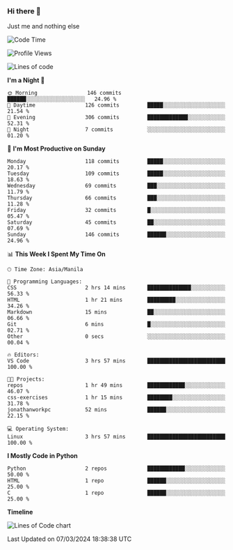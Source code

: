 ### Hi there 👋

Just me and nothing else


<!--START_SECTION:waka-->
![Code Time](http://img.shields.io/badge/Code%20Time-119%20hrs%2041%20mins-blue)

![Profile Views](http://img.shields.io/badge/Profile%20Views-62-blue)

![Lines of code](https://img.shields.io/badge/From%20Hello%20World%20I%27ve%20Written-1.3%20million%20lines%20of%20code-blue)

**I'm a Night 🦉** 

```text
🌞 Morning                146 commits         ██████░░░░░░░░░░░░░░░░░░░   24.96 % 
🌆 Daytime                126 commits         █████░░░░░░░░░░░░░░░░░░░░   21.54 % 
🌃 Evening                306 commits         █████████████░░░░░░░░░░░░   52.31 % 
🌙 Night                  7 commits           ░░░░░░░░░░░░░░░░░░░░░░░░░   01.20 % 
```
📅 **I'm Most Productive on Sunday** 

```text
Monday                   118 commits         █████░░░░░░░░░░░░░░░░░░░░   20.17 % 
Tuesday                  109 commits         █████░░░░░░░░░░░░░░░░░░░░   18.63 % 
Wednesday                69 commits          ███░░░░░░░░░░░░░░░░░░░░░░   11.79 % 
Thursday                 66 commits          ███░░░░░░░░░░░░░░░░░░░░░░   11.28 % 
Friday                   32 commits          █░░░░░░░░░░░░░░░░░░░░░░░░   05.47 % 
Saturday                 45 commits          ██░░░░░░░░░░░░░░░░░░░░░░░   07.69 % 
Sunday                   146 commits         ██████░░░░░░░░░░░░░░░░░░░   24.96 % 
```


📊 **This Week I Spent My Time On** 

```text
🕑︎ Time Zone: Asia/Manila

💬 Programming Languages: 
CSS                      2 hrs 14 mins       ██████████████░░░░░░░░░░░   56.33 % 
HTML                     1 hr 21 mins        █████████░░░░░░░░░░░░░░░░   34.26 % 
Markdown                 15 mins             ██░░░░░░░░░░░░░░░░░░░░░░░   06.66 % 
Git                      6 mins              █░░░░░░░░░░░░░░░░░░░░░░░░   02.71 % 
Other                    0 secs              ░░░░░░░░░░░░░░░░░░░░░░░░░   00.04 % 

🔥 Editors: 
VS Code                  3 hrs 57 mins       █████████████████████████   100.00 % 

🐱‍💻 Projects: 
repos                    1 hr 49 mins        ████████████░░░░░░░░░░░░░   46.07 % 
css-exercises            1 hr 15 mins        ████████░░░░░░░░░░░░░░░░░   31.78 % 
jonathanworkpc           52 mins             ██████░░░░░░░░░░░░░░░░░░░   22.15 % 

💻 Operating System: 
Linux                    3 hrs 57 mins       █████████████████████████   100.00 % 
```

**I Mostly Code in Python** 

```text
Python                   2 repos             ████████████░░░░░░░░░░░░░   50.00 % 
HTML                     1 repo              ██████░░░░░░░░░░░░░░░░░░░   25.00 % 
C                        1 repo              ██████░░░░░░░░░░░░░░░░░░░   25.00 % 
```



**Timeline**

![Lines of Code chart](https://raw.githubusercontent.com/mauring55/mauring55/main/assets/bar_graph.png)


 Last Updated on 07/03/2024 18:38:38 UTC
<!--END_SECTION:waka-->
